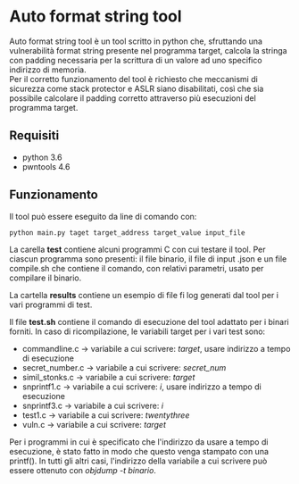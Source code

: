 # Auto format string tool
Auto format string tool è un tool scritto in python che, sfruttando una vulnerabilità format string presente nel programma target, calcola la stringa con padding necessaria per la scrittura di un valore ad uno specifico indirizzo di memoria.  
Per il corretto funzionamento del tool è richiesto che meccanismi di sicurezza come stack protector e ASLR siano disabilitati, così che sia possibile calcolare il padding corretto attraverso più esecuzioni del programma target.  

## Requisiti
 - python 3.6
 - pwntools 4.6

## Funzionamento
Il tool può essere eseguito da line di comando con:

    python main.py taget target_address target_value input_file

La carella **test** contiene alcuni programmi C con cui testare il tool. Per ciascun programma sono presenti: il file binario, il file di input .json e un file compile.sh che contiene il comando, con relativi parametri, usato per compilare il binario.

La cartella **results** contiene un esempio di file fi log generati dal tool per i vari programmi di test.

Il file **test.sh** contiene il comando di esecuzione del tool adattato per i binari forniti. In caso di ricompilazione, le variabili target per i vari test sono:
- commandline.c -> variabile a cui scrivere: _target_, usare indirizzo a tempo di esecuzione
- secret_number.c -> variabile a cui scrivere: _secret_num_
- simil_stonks.c -> variabile a cui scrivere: _target_
- snprintf1.c -> variabile a cui scrivere: _i_, usare indirizzo a tempo di esecuzione
- snprintf3.c -> variabile a cui scrivere: _i_
- test1.c -> variabile a cui scrivere: _twentythree_
- vuln.c -> variabile a cui scrivere: _target_

Per i programmi in cui è specificato che l'indirizzo da usare a tempo di esecuzione, è stato fatto in modo che questo venga stampato con una printf(). In tutti gli altri casi, l'indirizzo della variabile a cui scrivere può essere ottenuto con _objdump -t binario_.
